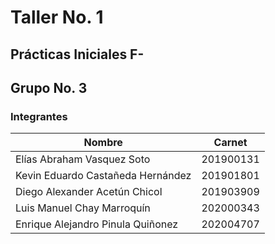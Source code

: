 # Taller No. 1
## Prácticas Iniciales F-

## Grupo No. 3
### Integrantes

| Nombre | Carnet |
|--|--|
| Elías Abraham Vasquez Soto | 201900131 |
| Kevin Eduardo Castañeda Hernández | 201901801 |
| Diego Alexander Acetún Chicol | 201903909 |
| Luis Manuel Chay Marroquín | 202000343 |
| Enrique Alejandro Pinula Quiñonez | 202004707 |
